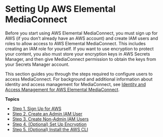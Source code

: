 # Setting Up AWS Elemental MediaConnect<a name="setting-up"></a>

Before you start using AWS Elemental MediaConnect, you must sign up for AWS \(if you don’t already have an AWS account\) and create IAM users and roles to allow access to AWS Elemental MediaConnect\. This includes creating an IAM role for yourself\. If you want to use encryption to protect your content, you also must store your encryption keys in AWS Secrets Manager, and then give MediaConnect permission to obtain the keys from your Secrets Manager account\.

This section guides you through the steps required to configure users to access MediaConnect\. For background and additional information about identity and access management for MediaConnect, see [Identity and Access Management for AWS Elemental MediaConnect](security-iam.md)\.

**Topics**
+ [Step 1\. Sign Up for AWS](setting-up-aws-sign-up.md)
+ [Step 2\. Create an Admin IAM User](setting-up-IAM-admin-user.md)
+ [Step 3\. Create Non\-Admin IAM Users](setting-up-create-nonadmin-IAM-users.md)
+ [Step 4\. \(Optional\) Set Up Encryption](setting-up-encryption.md)
+ [Step 5\. \(Optional\) Install the AWS CLI](setting-up-install-cli.md)